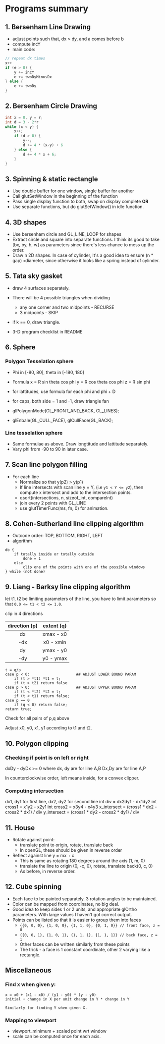 # Programs summary
## 1. Bersenham Line Drawing
* adjust points such that, dx > dy, and a comes before b
* compute incY
* main code:
``` cpp
// repeat dx times
x++
if (e > 0) {
	y += incY
	e += twoDyMinusDx
} else {
	e += twoDy
}
```

## 2. Bersenham Circle Drawing
```cpp
int x = 0, y = r;
int d = 3 - 2*r
while (x < y) {
	x++;
	if (d > 0) {
		y--;
		d += 4 * (x-y) + 6
	} else {
		d += 4 * x + 6;
	}
}
```

## 3. Spinning & static rectangle
* Use double buffer for one window, single buffer for another
* Call glutSetWindow in the beginning of the function
* Pass single display function to both, swap on display complete
__OR__
* Use separate functions, but do glutSetWindow() in idle function.

## 4. 3D shapes
* Use bersenham circle and GL_LINE_LOOP for shapes
* Extract circle and square into separate functions. I think its good to take [bx, by, h, w] as parameters since there's less chance to mess up the order.
* Draw n 2D shapes. In case of cylinder, It's a good idea to ensure (n * gap) `<`diameter, since otherwise it looks like a spring instead of cylinder.

## 5. Tata sky gasket
* draw 4 surfaces separately.
* There will be 4 possible triangles when dividing
	* any one corner and two midpoints - RECURSE
	* 3 midpoints - SKIP
* if k == 0, draw triangle.

* 3-D program checklist in README

## 6. Sphere
### Polygon Tesselation sphere
* Phi in [-80, 80], theta in [-180, 180]

* Formula
    x = R sin theta cos phi
    y = R cos theta cos phi
    z = R sin phi

* for lattitudes, use formula for each phi and phi + D
* for caps, both side = 1 and -1, draw triangle fan

* glPolygonMode(GL_FRONT_AND_BACK, GL_LINES);
* glEnbale(GL_CULL_FACE), glCullFace(GL_BACK);

### Line tesselation sphere
* Same formulae as above. Draw longtitude and lattitude separately.
* Vary phi from -90 to 90 in later case.

## 7. Scan line polygon filling
* For each line
  - Normalize so that y(p2) > y(p1)
  - If line intersects with scan line y = Y, (i.e `y1 < Y <= y2`), then compute x intersect and add to the intersection points.
  - qsort(intersections, n, sizeof_int, compareInt)
  - join every 2 points with GL_LINE
  - use glutTimerFunc(ms, fn, 0) for animation.

## 8. Cohen-Sutherland line clipping algorithm
* Outcode order: TOP, BOTTOM, RIGHT, LEFT
* algorithm
```
do {
	if totally inside or totally outside
		done = 1
	else
		clip one of the points with one of the possible windows
} while (not done)
```

## 9. Liang - Barksy line clipping algorithm
let t1, t2 be limiting parameters of the line, you have to limit parameters so that `0.0 <= t1 < t2 <= 1.0`.

clip in 4 directions

| direction (p) | extent (q) |
| :-----------: | :--------: |
| dx            | xmax - x0  |
| -dx           | x0 - xmin  |
| dy            | ymax - y0  |
| -dy           | y0 - ymax  |
```
t = q/p
case p < 0:                     ## ADJUST LOWER BOUND PARAM
	if (t > *t1) *t1 = t;
	if (t > t2) return false
case p > 0:                     ## ADJUST UPPER BOUND PARAM
	if (t < *t2) *t2 = t;
	if (t < t1) return false;
case p == 0
	if (q < 0) return false;
return true;
```

Check for all pairs of p,q above

Adjust x0, y0, x1, y1 according to t1 and t2.

## 10. Polygon clipping
### Checking if point is on left or right
dxDy - dyDx >= 0
where dx, dy are for line A,B
Dx,Dy are for line A,P

In counterclockwise order, left means inside, for a convex clipper.

### Computing intersection
dx1, dy1 for first line, dx2, dy2 for second line
int div = dx2dy1 - dx1dy2
int cross1 = x1y2 - x2y1
int cross2 = x3y4 - x4y3
x_intersect = (cross1 * dx2 - cross2 * dx1) / div
y_intersect = (cross1 * dy2 - cross2 * dy1) / div

## 11. House
* Rotate against point:
	* translate point to origin, rotate, translate back
	* In openGL, these should be given in reverse order
* Reflect against line y = mx + c
	* This is same as rotating 180 degrees around the axis (1, m, 0)
	* translate the line to origin (0, -c, 0), rotate, translate back(0, c, 0)
	* As before, in reverse order.

## 12. Cube spinning
* Each face to be painted separately. 3 rotation angles to be maintained.
* Color can be mapped from coordinates, no big deal.
* Good idea to keep sides 1 or 2 units, and appropriate glOrtho parameters. With large values I haven't got correct output.
* Points can be listed so that it is easier to group them into faces
	* `{{0, 0, 0}, {1, 0, 0}, {1, 1, 0}, {0, 1, 0}} // front face, z = 0`
	* `{{0, 0, 1}, {1, 0, 1}, {1, 1, 1}, {1, 1, 1}} // back face, z = 1`
	* Other faces can be written similarly from these points
	* The trick - a face is 1 constant coordinate, other 2 varying like a rectangle.

## Miscellaneous

### Find x when given y:
	x = x0 + (x1 - x0) / (y1 - y0) * (y - y0)
	initial + change in X per unit change in Y * change in Y

	Similarly for finding Y when given X.

### Mapping to viewport
* viewport_minimum + scaled point wrt window
* scale can be computed once for each axis.
